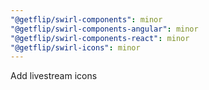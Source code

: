 ```yaml
---
"@getflip/swirl-components": minor
"@getflip/swirl-components-angular": minor
"@getflip/swirl-components-react": minor
"@getflip/swirl-icons": minor
---
```


Add livestream icons

